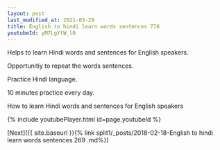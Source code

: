 ```yaml
---
layout: post
last_modified_at: 2021-03-29
title: English to hindi learn words sentences 778 
youtubeId: yM7LgYtW_l0
---
```

 
 
Helps to learn Hindi words and sentences for English speakers.

Opportunitiy to repeat the words sentences. 

Practice Hindi language. 
 
10 minutes practice every day. 
 
How to learn Hindi words and sentences for English speakers 
 
{% include youtubePlayer.html id=page.youtubeId %}
 
 
[Next]({{ site.baseurl }}{% link  split1/_posts/2018-02-18-English to hindi learn words sentences 269 .md%})
 
